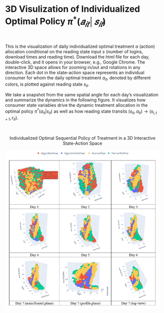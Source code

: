 # 3D Visulization of Individualized Optimal Policy $\pi^\ast(𝑎_{𝑖𝑡}│𝑠_{𝑖𝑡})$
<br />

This is the visualization of daily individualized optimal treatment $a$ (action) allocation conditional on the reading state input $s$ (number of logins, download times and reading time). Download the html file for each day, double-click, and it opens in your browser, e.g., Google Chrome. The interactive 3D space allows for zooming in/out and rotations in any direction. Each dot in the state-action space represents an individual consumer for whom the daily optimal treatment $a_{it}$, denoted by different colors, is plotted against reading state $s_{it}$.

We take a snapshot from the same spatial angle for each day’s visualization and summarize the dynamics in the following figure. It visualizes how consumer state variables drive the dynamic treatment allocation in the optimal policy $\pi^\ast(a_{it}|s_{it})$ as well as how reading state transits $(s_{it},a_{it}) \rightarrow (s_{i,t+1}, r_{it})$.

<br />

<p align="center">
    Individualized Optimal Sequential Policy of Treatment in a 3D Interactive State-Action Space
</p>

<p align="center">
  <img width="600" src="asset/images/OptimalPolicy.jpg" alt="Daily Visualization">
</p>


